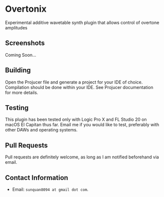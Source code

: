 # Overtonix
Experimental additive wavetable synth plugin that allows control of overtone amplitudes

## Screenshots
Coming Soon...

## Building
Open the Projucer file and generate a project for your IDE of choice. Compilation should be done within your IDE. See Projucer documentation for more details.

## Testing
This plugin has been tested only with Logic Pro X and FL Studio 20 on macOS El Capitan thus far. Email me if you would like to test, preferably with other DAWs and operating systems.

## Pull Requests
Pull requests are definitely welcome, as long as I am notified beforehand via email.

## Contact Information
- Email: `sunquan8094 at gmail dot com`.
